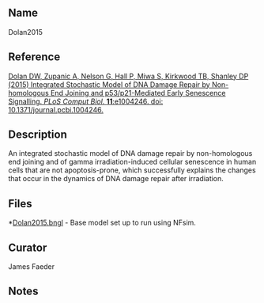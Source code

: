 ## Name
Dolan2015

## Reference
[Dolan DW, Zupanic A, Nelson G, Hall P, Miwa S, Kirkwood TB, Shanley DP (2015) Integrated Stochastic Model of DNA Damage Repair by Non-homologous End Joining and p53/p21-Mediated Early Senescence Signalling. *PLoS Comput Biol.* **11**:e1004246. doi: 10.1371/journal.pcbi.1004246.](https://www.ncbi.nlm.nih.gov/pubmed/26020242)

## Description
An integrated stochastic model of DNA damage repair by non-homologous end joining and of gamma irradiation-induced cellular senescence in human cells that are not apoptosis-prone, which successfully explains the changes that occur in the dynamics of DNA damage repair after irradiation.

## Files
*[Dolan2015.bngl](Dolan.bngl) - Base model set up to run using NFsim.

## Curator
James Faeder

## Notes
